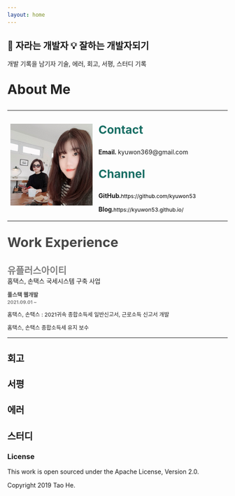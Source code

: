 ```yaml
---
layout: home
---
```


## 🌱 자라는 개발자  💡 잘하는 개발자되기

개발 기록을 남기자 
기술, 에러, 회고, 서평, 스터디 기록 

<p style="color:rgb(36, 36, 36); font-weight:bold; font-size:2.175em;">  About Me </p>
<table style="border-collapse: collapse;">
<td style="width:40%;">
<img src="/assets/img/kyu.jpg" alt="프로필 사진"/>
</td>
<td>

<p style="color:rgb(24, 110, 100); font-weight:bold; font-size:1.875em;"> Contact </p>
<p><b>Email.</b> kyuwon369@gmail.com</p>

<p style="color:rgb(24, 110, 100); font-weight:bold; font-size:1.875em;"> Channel </p>
<p><b>GitHub.</b><a style="font-size:0.875em; color:black;">https://github.com/kyuwon53 </a></p>
<p><b>Blog.</b><a style="font-size:0.875em; color:black;">https://kyuwon53.github.io/</a></p>
</td>
</table>

<p style="color:rgb(70, 70, 70); font-weight:bolder; font-size:2.175em;">  Work Experience </p>
<div style="color:grey;  font-weight:bold; font-size:1.5em;">유플러스아이티</div>
홈택스, 손택스 국세시스템 구축 사업

<p style="color:rgb(70, 70, 70); font-weight:bold; font-size:0.875em;">풀스택 웹개발 <br> 
<span style="color:grey; font-size:0.875em;">2021.09.01 ~</span> 
</p>
<p style="font-size:0.875em;">홈택스, 손택스 : 2021귀속 종합소득세 일반신고서, 근로소득 신고서 개발 </p>
<p style="font-size:0.875em;">홈택스, 손택스 종합소득세 유지 보수</p>

<hr>


## 회고


## 서평


## 에러


## 스터디

### License

This work is open sourced under the Apache License, Version 2.0.

Copyright 2019 Tao He.

[1]: https://pages.github.com
[2]: https://pages.github.com/themes
[3]: https://github.com/sighingnow/jekyll-gitbook/fork
[4]: https://github.com/allejo/jekyll-toc
[5]: https://github.com/gitbook-plugins/gitbook-plugin-search-pro
[6]: https://github.com/rouge-ruby/rouge/tree/master/lib/rouge/themes
[7]: https://analytics.google.com/analytics/web/
[8]: https://www.cnzz.com/
